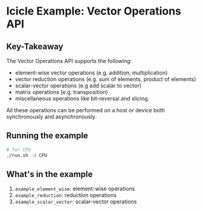 # Icicle Example: Vector Operations API

## Key-Takeaway

The Vector Operations API supports the following:

 - element-wise vector operations (e.g. addition, multiplication)
 - vector reduction operations (e.g. sum of elements, product of elements)
 - scalar-vector operations (e.g add scalar to vector)
 - matrix operations (e.g. transposition)
 - miscellaneous operations like bit-reversal and slicing. 
 
 All these operations can be performed on a host or device both synchronously and asynchronously.

## Running the example

```sh
# for CPU
./run.sh -d CPU
```

## What's in the example

1. `example_element_wise`: element-wise operations
2. `example_reduction`: reduction operations
3. `example_scalar_vector`: scalar-vector operations


